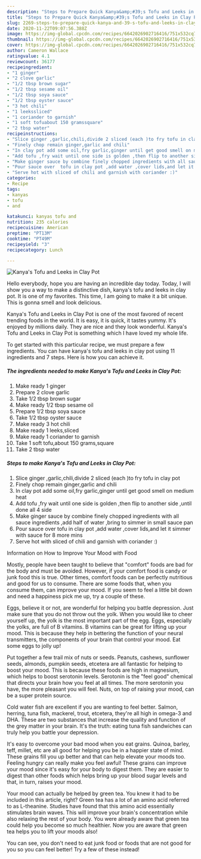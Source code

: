 ```yaml
---
description: "Steps to Prepare Quick Kanya&amp;#39;s Tofu and Leeks in Clay Pot"
title: "Steps to Prepare Quick Kanya&amp;#39;s Tofu and Leeks in Clay Pot"
slug: 2269-steps-to-prepare-quick-kanya-and-39-s-tofu-and-leeks-in-clay-pot
date: 2020-11-22T09:07:56.388Z
image: https://img-global.cpcdn.com/recipes/6642026902716416/751x532cq70/kanyas-tofu-and-leeks-in-clay-pot-recipe-main-photo.jpg
thumbnail: https://img-global.cpcdn.com/recipes/6642026902716416/751x532cq70/kanyas-tofu-and-leeks-in-clay-pot-recipe-main-photo.jpg
cover: https://img-global.cpcdn.com/recipes/6642026902716416/751x532cq70/kanyas-tofu-and-leeks-in-clay-pot-recipe-main-photo.jpg
author: Cameron Wallace
ratingvalue: 4.1
reviewcount: 36177
recipeingredient:
- "1 ginger"
- "2 clove garlic"
- "1/2 tbsp brown sugar"
- "1/2 tbsp sesame oil"
- "1/2 tbsp soya sauce"
- "1/2 tbsp oyster sauce"
- "3 hot chili"
- "1 leekssliced"
- "1 coriander to garnish"
- "1 soft tofuabout 150 gramssquare"
- "2 tbsp water"
recipeinstructions:
- "Slice ginger ,garlic,chili,divide 2 sliced (each )to fry tofu in clay pot"
- "Finely chop remain ginger,garlic and chili"
- "In clay pot add some oil,fry garlic,ginger until get good smell on medium heat"
- "Add tofu ,fry wait until one side is golden ,then flip to another side ,until done all 4 side"
- "Make ginger sauce by combine finely chopped ingredients with all sauce ingredients ,add half of water ,bring to simmer in small sauce pan"
- "Pour sauce over  tofu in clay pot ,add water ,cover lids,and let it simmer with sauce for 8 more mins"
- "Serve hot with sliced of chili and garnish with coriander :)"
categories:
- Recipe
tags:
- kanyas
- tofu
- and

katakunci: kanyas tofu and 
nutrition: 235 calories
recipecuisine: American
preptime: "PT13M"
cooktime: "PT49M"
recipeyield: "3"
recipecategory: Lunch

---
```



![Kanya&#39;s Tofu and Leeks in Clay Pot](https://img-global.cpcdn.com/recipes/6642026902716416/751x532cq70/kanyas-tofu-and-leeks-in-clay-pot-recipe-main-photo.jpg)

Hello everybody, hope you are having an incredible day today. Today, I will show you a way to make a distinctive dish, kanya&#39;s tofu and leeks in clay pot. It is one of my favorites. This time, I am going to make it a bit unique. This is gonna smell and look delicious.

Kanya&#39;s Tofu and Leeks in Clay Pot is one of the most favored of recent trending foods in the world. It is easy, it is quick, it tastes yummy. It's enjoyed by millions daily. They are nice and they look wonderful. Kanya&#39;s Tofu and Leeks in Clay Pot is something which I have loved my whole life.




To get started with this particular recipe, we must prepare a few ingredients. You can have kanya&#39;s tofu and leeks in clay pot using 11 ingredients and 7 steps. Here is how you can achieve it.

<!--inarticleads1-->

##### The ingredients needed to make Kanya&#39;s Tofu and Leeks in Clay Pot:

1. Make ready 1 ginger
1. Prepare 2 clove garlic
1. Take 1/2 tbsp brown sugar
1. Make ready 1/2 tbsp sesame oil
1. Prepare 1/2 tbsp soya sauce
1. Take 1/2 tbsp oyster sauce
1. Make ready 3 hot chili
1. Make ready 1 leeks,sliced
1. Make ready 1 coriander to garnish
1. Take 1 soft tofu,about 150 grams,square
1. Take 2 tbsp water




<!--inarticleads2-->

##### Steps to make Kanya&#39;s Tofu and Leeks in Clay Pot:

1. Slice ginger ,garlic,chili,divide 2 sliced (each )to fry tofu in clay pot
1. Finely chop remain ginger,garlic and chili
1. In clay pot add some oil,fry garlic,ginger until get good smell on medium heat
1. Add tofu ,fry wait until one side is golden ,then flip to another side ,until done all 4 side
1. Make ginger sauce by combine finely chopped ingredients with all sauce ingredients ,add half of water ,bring to simmer in small sauce pan
1. Pour sauce over  tofu in clay pot ,add water ,cover lids,and let it simmer with sauce for 8 more mins
1. Serve hot with sliced of chili and garnish with coriander :)




Information on How to Improve Your Mood with Food


Mostly, people have been taught to believe that "comfort" foods are bad for the body and must be avoided. However, if your comfort food is candy or junk food this is true. Other times, comfort foods can be perfectly nutritious and good for us to consume. There are some foods that, when you consume them, can improve your mood. If you seem to feel a little bit down and need a happiness pick me up, try a couple of these.

Eggs, believe it or not, are wonderful for helping you battle depression. Just make sure that you do not throw out the yolk. When you would like to cheer yourself up, the yolk is the most important part of the egg. Eggs, especially the yolks, are full of B vitamins. B vitamins can be great for lifting up your mood. This is because they help in bettering the function of your neural transmitters, the components of your brain that control your mood. Eat some eggs to jolly up!

Put together a few trail mix of nuts or seeds. Peanuts, cashews, sunflower seeds, almonds, pumpkin seeds, etcetera are all fantastic for helping to boost your mood. This is because these foods are high in magnesium, which helps to boost serotonin levels. Serotonin is the "feel good" chemical that directs your brain how you feel at all times. The more serotonin you have, the more pleasant you will feel. Nuts, on top of raising your mood, can be a super protein source.

Cold water fish are excellent if you are wanting to feel better. Salmon, herring, tuna fish, mackerel, trout, etcetera, they're all high in omega-3 and DHA. These are two substances that increase the quality and function of the grey matter in your brain. It's the truth: eating tuna fish sandwiches can truly help you battle your depression. 

It's easy to overcome your bad mood when you eat grains. Quinoa, barley, teff, millet, etc are all good for helping you be in a happier state of mind. These grains fill you up better and that can help elevate your moods too. Feeling hungry can really make you feel awful! These grains can improve your mood since it's easy for your body to digest them. They are easier to digest than other foods which helps bring up your blood sugar levels and that, in turn, raises your mood.

Your mood can actually be helped by green tea. You knew it had to be included in this article, right? Green tea has a lot of an amino acid referred to as L-theanine. Studies have found that this amino acid essentially stimulates brain waves. This will improve your brain's concentration while also relaxing the rest of your body. You were already aware that green tea could help you become so much healthier. Now you are aware that green tea helps you to lift your moods also!

You can see, you don't need to eat junk food or foods that are not good for you so you can feel better! Try a few of these instead!

